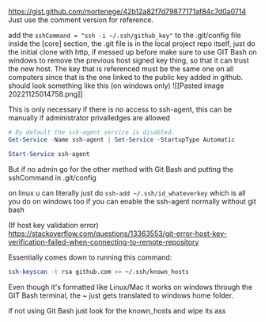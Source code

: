 https://gist.github.com/mortenege/42b12a82f7d79877171af84c7d0a0714
Just use the comment version for reference.

add the `sshCommand = "ssh -i ~/.ssh/github_key"` to the .git/config file inside the [core] section, the .git file is in the local project repo itself, just do the initial clone with http, if messed up before make sure to use GIT Bash on windows to remove the previous host signed key thing, so that it can trust the new host.
The key that is referenced must be the same one on all computers since that is the one linked to the public key added in github.
should look something like this (on windows only)
![[Pasted image 20221125014758.png]]

This is only necessary if there is no access to ssh-agent, this can be manually if administrator privalledges are allowed
```powershell
# By default the ssh-agent service is disabled.
Get-Service -Name ssh-agent | Set-Service -StartupType Automatic

Start-Service ssh-agent
```
But if no admin go for the other method with Git Bash and putting the sshCommand in .git/config

on linux u can literally just do `ssh-add ~/.ssh/id_whateverkey` which is all you do on windows too if you can enable the ssh-agent normally without git bash


(If host key validation error)
https://stackoverflow.com/questions/13363553/git-error-host-key-verification-failed-when-connecting-to-remote-repository

Essentially comes down to running this command:
```bash
ssh-keyscan -t rsa github.com >> ~/.ssh/known_hosts
```
Even though it's formatted like Linux/Mac it works on windows through the GIT Bash terminal, the ~ just gets translated to windows home folder.

if not using Git Bash just look for the known_hosts and wipe its ass